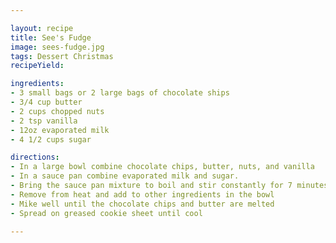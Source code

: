 ```yaml
---

layout: recipe
title: See's Fudge
image: sees-fudge.jpg
tags: Dessert Christmas
recipeYield: 

ingredients:
- 3 small bags or 2 large bags of chocolate ships
- 3/4 cup butter
- 2 cups chopped nuts
- 2 tsp vanilla
- 12oz evaporated milk
- 4 1/2 cups sugar

directions:
- In a large bowl combine chocolate chips, butter, nuts, and vanilla
- In a sauce pan combine evaporated milk and sugar.
- Bring the sauce pan mixture to boil and stir constantly for 7 minutes
- Remove from heat and add to other ingredients in the bowl
- Mike well until the chocolate chips and butter are melted
- Spread on greased cookie sheet until cool

---
```


